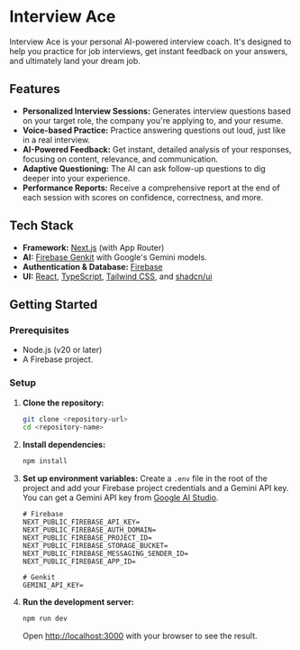 # Interview Ace

Interview Ace is your personal AI-powered interview coach. It's designed to help you practice for job interviews, get instant feedback on your answers, and ultimately land your dream job.

## Features

-   **Personalized Interview Sessions:** Generates interview questions based on your target role, the company you're applying to, and your resume.
-   **Voice-based Practice:** Practice answering questions out loud, just like in a real interview.
-   **AI-Powered Feedback:** Get instant, detailed analysis of your responses, focusing on content, relevance, and communication.
-   **Adaptive Questioning:** The AI can ask follow-up questions to dig deeper into your experience.
-   **Performance Reports:** Receive a comprehensive report at the end of each session with scores on confidence, correctness, and more.

## Tech Stack

-   **Framework:** [Next.js](https://nextjs.org/) (with App Router)
-   **AI:** [Firebase Genkit](https://firebase.google.com/docs/genkit) with Google's Gemini models.
-   **Authentication & Database:** [Firebase](https://firebase.google.com/)
-   **UI:** [React](https://reactjs.org/), [TypeScript](https://www.typescriptlang.org/), [Tailwind CSS](https://tailwindcss.com/), and [shadcn/ui](https://ui.shadcn.com/)

## Getting Started

### Prerequisites

-   Node.js (v20 or later)
-   A Firebase project.

### Setup

1.  **Clone the repository:**
    ```bash
    git clone <repository-url>
    cd <repository-name>
    ```

2.  **Install dependencies:**
    ```bash
    npm install
    ```

3.  **Set up environment variables:**
    Create a `.env` file in the root of the project and add your Firebase project credentials and a Gemini API key. You can get a Gemini API key from [Google AI Studio](https://aistudio.google.com/app/apikey).

    ```env
    # Firebase
    NEXT_PUBLIC_FIREBASE_API_KEY=
    NEXT_PUBLIC_FIREBASE_AUTH_DOMAIN=
    NEXT_PUBLIC_FIREBASE_PROJECT_ID=
    NEXT_PUBLIC_FIREBASE_STORAGE_BUCKET=
    NEXT_PUBLIC_FIREBASE_MESSAGING_SENDER_ID=
    NEXT_PUBLIC_FIREBASE_APP_ID=

    # Genkit
    GEMINI_API_KEY=
    ```

4.  **Run the development server:**
    ```bash
    npm run dev
    ```
    Open [http://localhost:3000](http://localhost:3000) with your browser to see the result.
